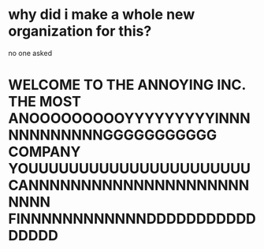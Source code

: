 # why did i make a whole new organization for this?
no one asked

# **WELCOME TO THE ANNOYING INC. THE MOST ANOOOOOOOOOYYYYYYYYYINNNNNNNNNNNNGGGGGGGGGGG COMPANY YOUUUUUUUUUUUUUUUUUUUUUU CANNNNNNNNNNNNNNNNNNNNNNNNN FINNNNNNNNNNNNDDDDDDDDDDDDDDDD**
